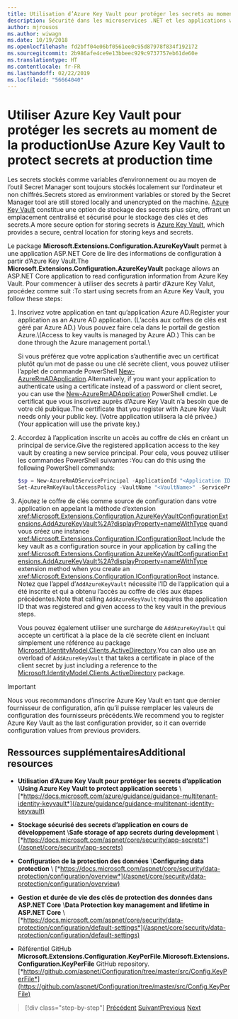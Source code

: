 ```yaml
---
title: Utilisation d’Azure Key Vault pour protéger les secrets au moment de la production
description: Sécurité dans les microservices .NET et les applications web - Azure Key Vault est un excellent moyen de gérer les secrets d’application qui sont entièrement contrôlés par les administrateurs. Les administrateurs peuvent même affecter et révoquer des valeurs de développement sans que les développeurs aient à les gérer.
author: mjrousos
ms.author: wiwagn
ms.date: 10/19/2018
ms.openlocfilehash: fd2bff04e06bf0561ee0c95d87978f834f192172
ms.sourcegitcommit: 2b986afe4ce9e13bbeec929c9737757eb61de60e
ms.translationtype: HT
ms.contentlocale: fr-FR
ms.lasthandoff: 02/22/2019
ms.locfileid: "56664040"
---
```

# <a name="use-azure-key-vault-to-protect-secrets-at-production-time"></a><span data-ttu-id="7e78b-104">Utiliser Azure Key Vault pour protéger les secrets au moment de la production</span><span class="sxs-lookup"><span data-stu-id="7e78b-104">Use Azure Key Vault to protect secrets at production time</span></span>

<span data-ttu-id="7e78b-105">Les secrets stockés comme variables d’environnement ou au moyen de l’outil Secret Manager sont toujours stockés localement sur l’ordinateur et non chiffrés.</span><span class="sxs-lookup"><span data-stu-id="7e78b-105">Secrets stored as environment variables or stored by the Secret Manager tool are still stored locally and unencrypted on the machine.</span></span> <span data-ttu-id="7e78b-106">[Azure Key Vault](https://azure.microsoft.com/services/key-vault/) constitue une option de stockage des secrets plus sûre, offrant un emplacement centralisé et sécurisé pour le stockage des clés et des secrets.</span><span class="sxs-lookup"><span data-stu-id="7e78b-106">A more secure option for storing secrets is [Azure Key Vault](https://azure.microsoft.com/services/key-vault/), which provides a secure, central location for storing keys and secrets.</span></span>

<span data-ttu-id="7e78b-107">Le package **Microsoft.Extensions.Configuration.AzureKeyVault** permet à une application ASP.NET Core de lire des informations de configuration à partir d’Azure Key Vault.</span><span class="sxs-lookup"><span data-stu-id="7e78b-107">The **Microsoft.Extensions.Configuration.AzureKeyVault** package allows an ASP.NET Core application to read configuration information from Azure Key Vault.</span></span> <span data-ttu-id="7e78b-108">Pour commencer à utiliser des secrets à partir d’Azure Key Valut, procédez comme suit :</span><span class="sxs-lookup"><span data-stu-id="7e78b-108">To start using secrets from an Azure Key Vault, you follow these steps:</span></span>

1. <span data-ttu-id="7e78b-109">Inscrivez votre application en tant qu’application Azure AD.</span><span class="sxs-lookup"><span data-stu-id="7e78b-109">Register your application as an Azure AD application.</span></span> <span data-ttu-id="7e78b-110">(L’accès aux coffres de clés est géré par Azure AD.) Vous pouvez faire cela dans le portail de gestion Azure.\\</span><span class="sxs-lookup"><span data-stu-id="7e78b-110">(Access to key vaults is managed by Azure AD.) This can be done through the Azure management portal.\\</span></span>

   <span data-ttu-id="7e78b-111">Si vous préférez que votre application s’authentifie avec un certificat plutôt qu’un mot de passe ou une clé secrète client, vous pouvez utiliser l’applet de commande PowerShell [New-AzureRmADApplication](/powershell/module/azurerm.resources/new-azurermadapplication).</span><span class="sxs-lookup"><span data-stu-id="7e78b-111">Alternatively, if you want your application to authenticate using a certificate instead of a password or client secret, you can use the [New-AzureRmADApplication](/powershell/module/azurerm.resources/new-azurermadapplication) PowerShell cmdlet.</span></span> <span data-ttu-id="7e78b-112">Le certificat que vous inscrivez auprès d’Azure Key Vault n’a besoin que de votre clé publique.</span><span class="sxs-lookup"><span data-stu-id="7e78b-112">The certificate that you register with Azure Key Vault needs only your public key.</span></span> <span data-ttu-id="7e78b-113">(Votre application utilisera la clé privée.)</span><span class="sxs-lookup"><span data-stu-id="7e78b-113">(Your application will use the private key.)</span></span>

2. <span data-ttu-id="7e78b-114">Accordez à l’application inscrite un accès au coffre de clés en créant un principal de service.</span><span class="sxs-lookup"><span data-stu-id="7e78b-114">Give the registered application access to the key vault by creating a new service principal.</span></span> <span data-ttu-id="7e78b-115">Pour cela, vous pouvez utiliser les commandes PowerShell suivantes :</span><span class="sxs-lookup"><span data-stu-id="7e78b-115">You can do this using the following PowerShell commands:</span></span>

   ```powershell
   $sp = New-AzureRmADServicePrincipal -ApplicationId "<Application ID guid>"
   Set-AzureRmKeyVaultAccessPolicy -VaultName "<VaultName>" -ServicePrincipalName $sp.ServicePrincipalNames[0] -PermissionsToSecrets all -ResourceGroupName "<KeyVault Resource Group>"
   ```

3. <span data-ttu-id="7e78b-116">Ajoutez le coffre de clés comme source de configuration dans votre application en appelant la méthode d’extension <xref:Microsoft.Extensions.Configuration.AzureKeyVaultConfigurationExtensions.AddAzureKeyVault%2A?displayProperty=nameWithType> quand vous créez une instance <xref:Microsoft.Extensions.Configuration.IConfigurationRoot>.</span><span class="sxs-lookup"><span data-stu-id="7e78b-116">Include the key vault as a configuration source in your application by calling the <xref:Microsoft.Extensions.Configuration.AzureKeyVaultConfigurationExtensions.AddAzureKeyVault%2A?displayProperty=nameWithType> extension method when you create an <xref:Microsoft.Extensions.Configuration.IConfigurationRoot> instance.</span></span> <span data-ttu-id="7e78b-117">Notez que l’appel d’`AddAzureKeyVault` nécessite l’ID de l’application qui a été inscrite et qui a obtenu l’accès au coffre de clés aux étapes précédentes.</span><span class="sxs-lookup"><span data-stu-id="7e78b-117">Note that calling `AddAzureKeyVault` requires the application ID that was registered and given access to the key vault in the previous steps.</span></span>

   <span data-ttu-id="7e78b-118">Vous pouvez également utiliser une surcharge de `AddAzureKeyVault` qui accepte un certificat à la place de la clé secrète client en incluant simplement une référence au package [Microsoft.IdentityModel.Clients.ActiveDirectory](https://www.nuget.org/packages/Microsoft.IdentityModel.Clients.ActiveDirectory).</span><span class="sxs-lookup"><span data-stu-id="7e78b-118">You can also use an overload of `AddAzureKeyVault` that takes a certificate in place of the client secret by just including a reference to the [Microsoft.IdentityModel.Clients.ActiveDirectory](https://www.nuget.org/packages/Microsoft.IdentityModel.Clients.ActiveDirectory) package.</span></span>

> [!IMPORTANT]
> <span data-ttu-id="7e78b-119">Nous vous recommandons d’inscrire Azure Key Vault en tant que dernier fournisseur de configuration, afin qu’il puisse remplacer les valeurs de configuration des fournisseurs précédents.</span><span class="sxs-lookup"><span data-stu-id="7e78b-119">We recommend you to register Azure Key Vault as the last configuration provider, so it can override configuration values from previous providers.</span></span>

## <a name="additional-resources"></a><span data-ttu-id="7e78b-120">Ressources supplémentaires</span><span class="sxs-lookup"><span data-stu-id="7e78b-120">Additional resources</span></span>

- <span data-ttu-id="7e78b-121">**Utilisation d’Azure Key Vault pour protéger les secrets d’application** \\</span><span class="sxs-lookup"><span data-stu-id="7e78b-121">**Using Azure Key Vault to protect application secrets** \\</span></span>
  [*https://docs.microsoft.com/azure/guidance/guidance-multitenant-identity-keyvault*](/azure/guidance/guidance-multitenant-identity-keyvault)

- <span data-ttu-id="7e78b-122">**Stockage sécurisé des secrets d’application en cours de développement** \\</span><span class="sxs-lookup"><span data-stu-id="7e78b-122">**Safe storage of app secrets during development** \\</span></span>
  [*https://docs.microsoft.com/aspnet/core/security/app-secrets*](/aspnet/core/security/app-secrets)

- <span data-ttu-id="7e78b-123">**Configuration de la protection des données** \\</span><span class="sxs-lookup"><span data-stu-id="7e78b-123">**Configuring data protection** \\</span></span>
  [*https://docs.microsoft.com/aspnet/core/security/data-protection/configuration/overview*](/aspnet/core/security/data-protection/configuration/overview)

- <span data-ttu-id="7e78b-124">**Gestion et durée de vie des clés de protection des données dans ASP.NET Core** \\</span><span class="sxs-lookup"><span data-stu-id="7e78b-124">**Data Protection key management and lifetime in ASP.NET Core** \\</span></span>
  [*https://docs.microsoft.com/aspnet/core/security/data-protection/configuration/default-settings*](/aspnet/core/security/data-protection/configuration/default-settings)

- <span data-ttu-id="7e78b-125">Référentiel GitHub **Microsoft.Extensions.Configuration.KeyPerFile**.</span><span class="sxs-lookup"><span data-stu-id="7e78b-125">**Microsoft.Extensions.Configuration.KeyPerFile** GitHub repository.</span></span> \
  [*https://github.com/aspnet/Configuration/tree/master/src/Config.KeyPerFile*](https://github.com/aspnet/Configuration/tree/master/src/Config.KeyPerFile)

>[!div class="step-by-step"]
><span data-ttu-id="7e78b-126">[Précédent](developer-app-secrets-storage.md)
>[Suivant](../key-takeaways.md)</span><span class="sxs-lookup"><span data-stu-id="7e78b-126">[Previous](developer-app-secrets-storage.md)
[Next](../key-takeaways.md)</span></span>
